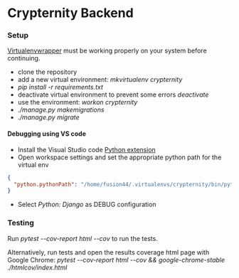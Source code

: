 # Crypternity Backend

### Setup

[Virtualenvwrapper](http://virtualenvwrapper.readthedocs.io/en/latest/install.html) must be working properly on your system before continuing.

* clone the repository
* add a new virtual environment: _mkvirtualenv crypternity_
* _pip install -r requirements.txt_
* deactivate virtual environment to prevent some errors _deactivate_
* use the environment: _workon crypternity_
* _./manage.py makemigrations_
* _./manage.py migrate_

#### Debugging using VS code

* Install the Visual Studio code [Python extension](https://code.visualstudio.com/docs/languages/python)
* Open workspace settings and set the appropriate python path for the virtual env

```json
{
  "python.pythonPath": "/home/fusion44/.virtualenvs/crypternity/bin/python3.6"
}
```

* Select _Python: Django_ as DEBUG configuration

### Testing

Run _pytest --cov-report html --cov_ to run the tests.

Alternatively, run tests and open the results coverage html page with Google Chrome: _pytest --cov-report html --cov && google-chrome-stable ./htmlcov/index.html_

```

```
